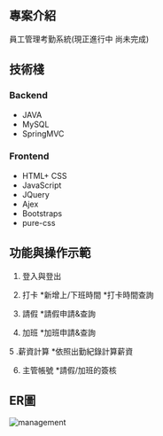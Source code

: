 

## 專案介紹
員工管理考勤系統(現正進行中 尚未完成)
## 技術棧
### Backend
* JAVA
* MySQL
* SpringMVC


### Frontend
* HTML+ CSS
* JavaScript
* JQuery
* Ajex
* Bootstraps
* pure-css


## 功能與操作示範
1. 登入與登出


2. 打卡 
*新增上/下班時間
*打卡時間查詢

3. 請假
*請假申請&查詢

4. 加班
*加班申請&查詢

5 .薪資計算
*依照出勤紀錄計算薪資

6. 主管帳號
 *請假/加班的簽核


## ER圖
![management](https://github.com/YTsung01/ManagementSystem/assets/85811176/68d08acf-714a-4aa9-9300-3f595d36086e)




